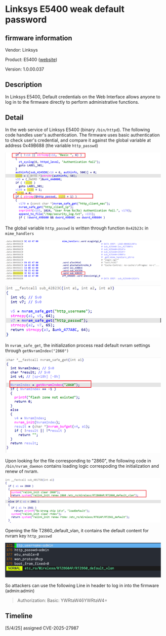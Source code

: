 # Linksys E5400 weak default password

## firmware information

Vendor: Linksys

Product: E5400 ([website](https://support.linksys.com/kb/article/3730-en/))

Version: 1.0.00.037

## Description

In Linksys E5400, Default credentials on the Web Interface allows anyone to log in to the firmware directly to perform administrative functions. 

## Detail

In the web service of Linksys E5400 (binary `/bin/httpd`). The following code handles user's authentication. The firmware uses basic authentication to check user's credential, and compare it against the global variable at address 0x49B688 (the variable `http_passwd`)

![image-20250210202124037](E5400.assets/image-20250210202124037.png)

The global variable `http_passwd` is written through function `0x42b23c` in `mime_handlers`

![image-20250210202427057](E5400.assets/image-20250210202427057.png)

![image-20250210202001980](E5400.assets/image-20250210202001980.png)

In `nvram_safe_get`, the initialization process read default nvram settings through `getNvramIndex("2860")`

![image-20250210203011480](E5400.assets/image-20250210203011480.png)

Upon looking for the file corresponding to "2860", the following code in `/bin/nvram_daemon` contains loading logic correspoding the initialization and renew of nvram. 

![image-20250210203416733](E5400.assets/image-20250210203416733.png)

Opening the file T2860_default_vlan, it contains the default content for nvram key `http_passwd`

![image-20250210203554164](E5400.assets/image-20250210203554164.png)

So attackers can use the following Line in header to log in into the firmware (admin:admin)

> Authorization: Basic: YWRtaW46YWRtaW4=
>

## Timeline
[5/4/25] assigned CVE-2025-27987